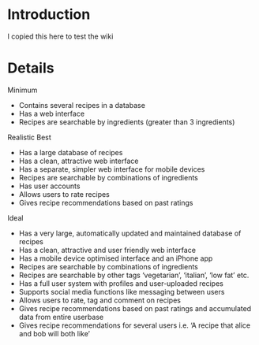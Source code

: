 # Introduction #

I copied this here to test the wiki


# Details #

Minimum

  * Contains several recipes in a database
  * Has a web interface
  * Recipes are searchable by ingredients (greater than 3 ingredients)

Realistic Best

  * Has a large database of recipes
  * Has a clean, attractive web interface
  * Has a separate, simpler web interface for mobile devices
  * Recipes are searchable by combinations of ingredients
  * Has user accounts
  * Allows users to rate recipes
  * Gives recipe recommendations based on past ratings

Ideal

  * Has a very large, automatically updated and maintained database of recipes
  * Has a clean, attractive and user friendly web interface
  * Has a mobile device optimised interface and an iPhone app
  * Recipes are searchable by combinations of ingredients
  * Recipes are searchable by other tags ‘vegetarian’, ‘italian’, ‘low fat’ etc.
  * Has a full user system with profiles and user-uploaded recipes
  * Supports social media functions like messaging between users
  * Allows users to rate, tag and comment on recipes
  * Gives recipe recommendations based on past ratings and accumulated data from entire userbase
  * Gives recipe recommendations for several users i.e. ‘A recipe that alice and bob will both like’